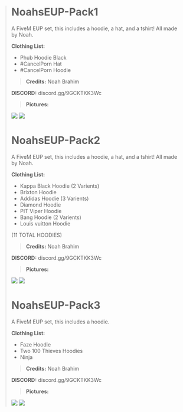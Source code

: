 > # NoahsEUP-Pack1
> A FiveM EUP set, this includes a hoodie, a hat, and a tshirt! All made by Noah.
> 
> 
> 
> 
> **Clothing List:**
> - Phub Hoodie Black
> - #CancelPorn Hat
> - #CancelPorn Hoodie
> 
> 
> > **Credits:** Noah Brahim
> 
> **DISCORD:** discord.gg/9GCKTKK3Wc
> 
> 
> 
> > **Pictures:**
> 
> ![](https://cdn.discordapp.com/attachments/801599642638352416/802233508709662760/unknown.png)
> ![](https://cdn.discordapp.com/attachments/801599642638352416/802233353888727071/unknown.png)
> > 
> 
> 
> # NoahsEUP-Pack2
> A FiveM EUP set, this includes a hoodie, a hat, and a tshirt! All made by Noah.
> 
> 
> 
> 
> **Clothing List:**
> - Kappa Black Hoodie (2 Varients)
> - Brixton Hoodie
> - Addidas Hoodie (3 Varients)
> - Diamond Hoodie
> - PIT Viper Hoodie
> - Bang Hoodie (2 Varients)
> - Louis vuitton Hoodie
> 
> (11 TOTAL HOODIES)
> 
> > **Credits:** Noah Brahim
> 
> **DISCORD:** discord.gg/9GCKTKK3Wc
> 
> 
> 
> > **Pictures:**
> 
> ![](https://cdn.discordapp.com/attachments/801599642638352416/802336003456761876/unknown.png)
> ![](https://cdn.discordapp.com/attachments/801599642638352416/802335069976395806/unknown.png)
> > 
> # NoahsEUP-Pack3
> A FiveM EUP set, this includes a hoodie.
> 
> 
> 
> 
> **Clothing List:**
> - Faze Hoodie
> - Two 100 Thieves Hoodies
> - Ninja
> 
> 
> > **Credits:** Noah Brahim
> 
> **DISCORD:** discord.gg/9GCKTKK3Wc
> 
> 
> 
> > **Pictures:**
> 
> ![](https://forum.cfx.re/uploads/default/optimized/4X/3/1/1/3116a6e51b57b19298f3bc3a205cc4ea28730fce_2_690x214.jpeg)
> ![](https://forum.cfx.re/uploads/default/optimized/4X/7/4/d/74dc689c39b13d3e70c138042e975914d6fb53e7_2_690x270.jpeg)
> > 
> 
